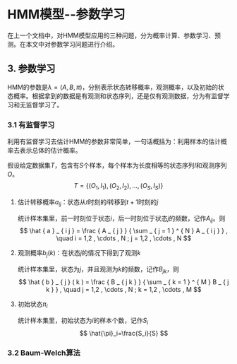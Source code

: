 # HMM模型--参数学习

在上一个文档中，对HMM模型应用的三种问题，分为概率计算、参数学习、预测。在本文中对参数学习问题进行介绍。

## 3. 参数学习

HMM的参数是$\lambda=(A,B,\pi)$，分别表示状态转移概率，观测概率，以及初始的状态概率。根据拿到的数据是有观测和状态序列，还是仅有观测数据，分为有监督学习和无监督学习了。

### 3.1 有监督学习

利用有监督学习去估计HMM的参数非常简单，一句话概括为：利用样本的估计概率去表示总体的估计概率。

假设给定数据集$T$，包含有$S$个样本，每个样本为长度相等的状态序列$I$和观测序列$O$。
$$
T=\{(O_1,I_1),(O_2,I_2),\ldots,(O_S,I_S)\}
$$

1. 估计转移概率$a_{ij}$：状态从$t$时刻的$i$转移到$t+1$时刻的$j$

   统计样本集里，前一时刻位于状态$i$，后一时刻位于状态$j$的频数，记作$A_{ij}$。则
   $$
   \hat { a } _ { i j } = \frac { A _ { j } } { \sum _ { j = 1 } ^ { N } A _ { i j } } , \quad i = 1,2 , \cdots , N ; j = 1,2 , \cdots , N
   $$

2. 观测概率$b_j(k)$：在状态$j$的情况下得到了观测$k$

   统计样本集里，状态为$j$，并且观测为$k$的频数，记作$B_{jk}$，则
   $$
   \hat { b } _ { j } ( k ) = \frac { B _ { j k } } { \sum _ { k = 1 } ^ { M } B _ { j k } } , \quad j = 1,2 , \cdots , N ; k = 1,2 , \cdots , M
   $$

3. 初始状态$\pi_i$

   统计样本集里，初始状态为$i$的样本个数，记作$S_i$
   $$
   \hat{\pi}_i=\frac{S_i}{S}
   $$


### 3.2 Baum-Welch算法

